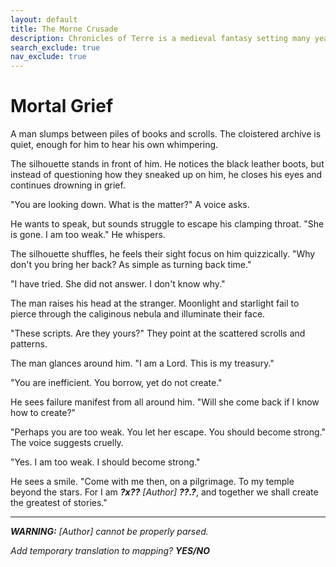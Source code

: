 ```yaml
---
layout: default
title: The Morne Crusade
description: Chronicles of Terre is a medieval fantasy setting many years in the writing.
search_exclude: true
nav_exclude: true
---
```


# Mortal Grief

A man slumps between piles of books and scrolls. The cloistered archive is quiet, enough for him to hear his own whimpering. 

The silhouette stands in front of him. He notices the black leather boots, but instead of questioning how they sneaked up on him, he closes his eyes and continues drowning in grief.

"You are looking down. What is the matter?" A voice asks.

He wants to speak, but sounds struggle to escape his clamping throat. "She is gone. I am too weak." He whispers.

The silhouette shuffles, he feels their sight focus on him quizzically. "Why don't you bring her back? As simple as turning back time."

"I have tried. She did not answer. I don't know why."

The man raises his head at the stranger. Moonlight and starlight fail to pierce through the caliginous nebula and illuminate their face.

"These scripts. Are they yours?" They point at the scattered scrolls and patterns.

The man glances around him. "I am a Lord. This is my treasury."

"You are inefficient. You borrow, yet do not create."

He sees failure manifest from all around him. "Will she come back if I know how to create?"

"Perhaps you are too weak. You let her escape. You should become strong." The voice suggests cruelly.

"Yes. I am too weak. I should become strong."

He sees a smile. "Come with me then, on a pilgrimage. To my temple beyond the stars. For I am ***?x??*** *[Author]* ***??.?***, and together we shall create the greatest of stories."

---

***WARNING:*** *[Author] cannot be properly parsed.*

*Add temporary translation to mapping?* ***YES/NO***